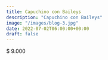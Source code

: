 ```yaml
---
title: Capuchino con Baileys
description: "Capuchino con Baileys"
image: "/images/blog-3.jpg"
date: 2022-07-02T06:00:00+00:00
draft: false
---
```


$ 9.000
